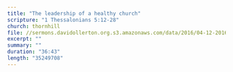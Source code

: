 ```yaml
---
title: "The leadership of a healthy church"
scripture: "1 Thessalonians 5:12-28"
church: thornhill
file: //sermons.davidollerton.org.s3.amazonaws.com/data/2016/04-12-2016.mp3
excerpt: ""
summary: ""
duration: "36:43"
length: "35249708"
---
```

